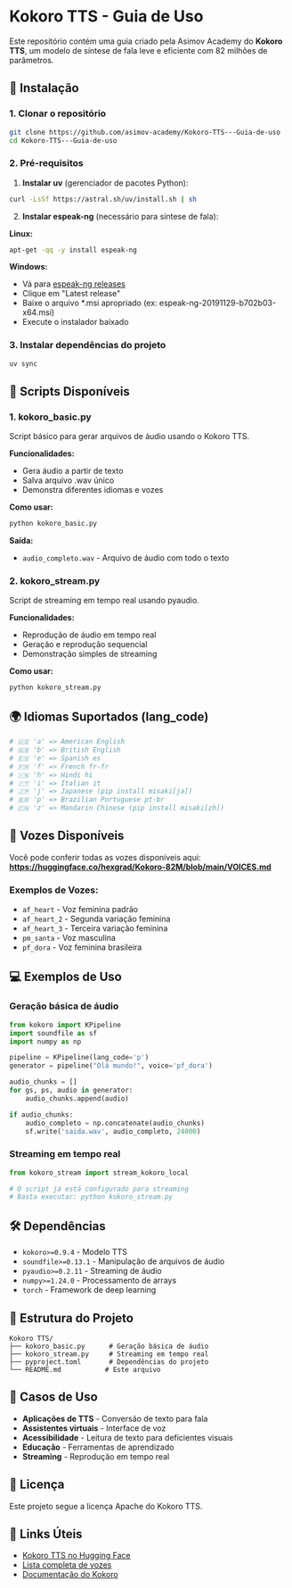 # Kokoro TTS - Guia de Uso

Este repositório contém uma guia criado pela Asimov Academy do **Kokoro TTS**, um modelo de síntese de fala leve e eficiente com 82 milhões de parâmetros.

## 🚀 Instalação

### 1. Clonar o repositório
```bash
git clone https://github.com/asimov-academy/Kokoro-TTS---Guia-de-uso
cd Kokoro-TTS---Guia-de-uso
```

### 2. Pré-requisitos

1. **Instalar uv** (gerenciador de pacotes Python):
```bash
curl -LsSf https://astral.sh/uv/install.sh | sh
```

2. **Instalar espeak-ng** (necessário para síntese de fala):

**Linux:**
```bash
apt-get -qq -y install espeak-ng
```

**Windows:**
- Vá para [espeak-ng releases](https://github.com/espeak-ng/espeak-ng/releases)
- Clique em "Latest release"
- Baixe o arquivo *.msi apropriado (ex: espeak-ng-20191129-b702b03-x64.msi)
- Execute o instalador baixado

### 3. Instalar dependências do projeto
```bash
uv sync
```

## 📁 Scripts Disponíveis

### 1. kokoro_basic.py

Script básico para gerar arquivos de áudio usando o Kokoro TTS.

**Funcionalidades:**
- Gera áudio a partir de texto
- Salva arquivo .wav único
- Demonstra diferentes idiomas e vozes

**Como usar:**
```bash
python kokoro_basic.py
```

**Saída:**
- `audio_completo.wav` - Arquivo de áudio com todo o texto

### 2. kokoro_stream.py

Script de streaming em tempo real usando pyaudio.

**Funcionalidades:**
- Reprodução de áudio em tempo real
- Geração e reprodução sequencial
- Demonstração simples de streaming

**Como usar:**
```bash
python kokoro_stream.py
```

## 🌍 Idiomas Suportados (lang_code)

```python
# 🇺🇸 'a' => American English
# 🇬🇧 'b' => British English  
# 🇪🇸 'e' => Spanish es
# 🇫🇷 'f' => French fr-fr
# 🇮🇳 'h' => Hindi hi
# 🇮🇹 'i' => Italian it
# 🇯🇵 'j' => Japanese (pip install misaki[ja])
# 🇧🇷 'p' => Brazilian Portuguese pt-br
# 🇨🇳 'z' => Mandarin Chinese (pip install misaki[zh])
```

## 🎤 Vozes Disponíveis

Você pode conferir todas as vozes disponíveis aqui:
**https://huggingface.co/hexgrad/Kokoro-82M/blob/main/VOICES.md**

### Exemplos de Vozes:
- `af_heart` - Voz feminina padrão
- `af_heart_2` - Segunda variação feminina
- `af_heart_3` - Terceira variação feminina
- `pm_santa` - Voz masculina
- `pf_dora` - Voz feminina brasileira

## 💻 Exemplos de Uso

### Geração básica de áudio
```python
from kokoro import KPipeline
import soundfile as sf
import numpy as np

pipeline = KPipeline(lang_code='p')
generator = pipeline("Olá mundo!", voice='pf_dora')

audio_chunks = []
for gs, ps, audio in generator:
    audio_chunks.append(audio)

if audio_chunks:
    audio_completo = np.concatenate(audio_chunks)
    sf.write('saida.wav', audio_completo, 24000)
```

### Streaming em tempo real
```python
from kokoro_stream import stream_kokoro_local

# O script já está configurado para streaming
# Basta executar: python kokoro_stream.py
```

## 🛠️ Dependências

- `kokoro>=0.9.4` - Modelo TTS
- `soundfile>=0.13.1` - Manipulação de arquivos de áudio
- `pyaudio>=0.2.11` - Streaming de áudio
- `numpy>=1.24.0` - Processamento de arrays
- `torch` - Framework de deep learning

## 📝 Estrutura do Projeto

```
Kokoro TTS/
├── kokoro_basic.py      # Geração básica de áudio
├── kokoro_stream.py     # Streaming em tempo real
├── pyproject.toml       # Dependências do projeto
└── README.md           # Este arquivo
```

## 🎯 Casos de Uso

- **Aplicações de TTS** - Conversão de texto para fala
- **Assistentes virtuais** - Interface de voz
- **Acessibilidade** - Leitura de texto para deficientes visuais
- **Educação** - Ferramentas de aprendizado
- **Streaming** - Reprodução em tempo real

## 📄 Licença

Este projeto segue a licença Apache do Kokoro TTS.

## 🔗 Links Úteis

- [Kokoro TTS no Hugging Face](https://huggingface.co/hexgrad/Kokoro-82M)
- [Lista completa de vozes](https://huggingface.co/hexgrad/Kokoro-82M/blob/main/VOICES.md)
- [Documentação do Kokoro](https://github.com/hexgrad/Kokoro)
